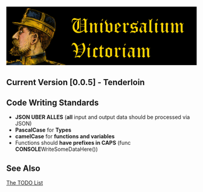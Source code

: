 ![](title.png)
## Current Version [0.0.5] - Tenderloin
## Code Writing Standards
  + **JSON UBER ALLES** (**all** input and output data should be processed via JSON)
  + **PascalCase** for **Types**
  + **camelCase** for **functions and variables**
  + Functions should **have prefixes in CAPS** (func **CONSOLE**WriteSomeDataHere())
## See Also
[The TODO List](TODO.md)
